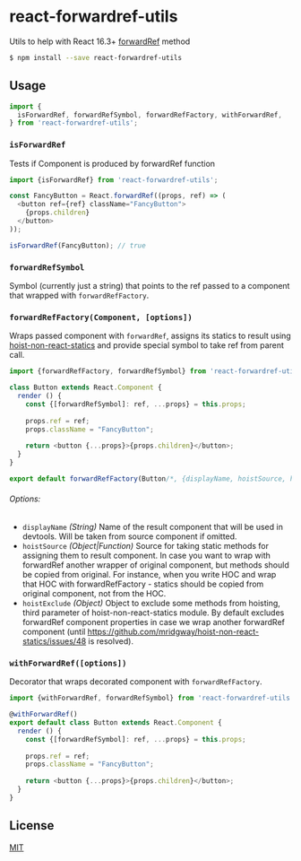 # react-forwardref-utils
Utils to help with React 16.3+ [forwardRef](https://reactjs.org/docs/forwarding-refs.html) method

```bash
$ npm install --save react-forwardref-utils
```

## Usage

```js
import {
  isForwardRef, forwardRefSymbol, forwardRefFactory, withForwardRef,
} from 'react-forwardref-utils';
```

### `isForwardRef`
Tests if Component is produced by forwardRef function

```js
import {isForwardRef} from 'react-forwardref-utils';

const FancyButton = React.forwardRef((props, ref) => (
  <button ref={ref} className="FancyButton">
    {props.children}
  </button>
));

isForwardRef(FancyButton); // true

```

### `forwardRefSymbol`
Symbol (currently just a string) that points to the ref passed to a component that wrapped with `forwardRefFactory`.

### `forwardRefFactory(Component, [options])`
Wraps passed component with `forwardRef`, assigns its statics to result using [hoist-non-react-statics](https://github.com/mridgway/hoist-non-react-statics) and provide special symbol to take ref from parent call. 

```js
import {forwardRefFactory, forwardRefSymbol} from 'react-forwardref-utils';

class Button extends React.Component {
  render () {
    const {[forwardRefSymbol]: ref, ...props} = this.props;
    
    props.ref = ref;
    props.className = "FancyButton";
    
    return <button {...props}>{props.children}</button>;
  }
}

export default forwardRefFactory(Button/*, {displayName, hoistSource, hoistExclude}*/);
```
###### Options:
- `displayName` *(String)* Name of the result component that will be used in devtools. Will be taken from source component if omitted.
- `hoistSource` *(Object|Function)* Source for taking static methods for assigning them to result component.  In case you want to wrap with forwardRef another wrapper of original component, but methods should be copied from original. For instance, when you write HOC and wrap that HOC with forwardRefFactory - statics should be copied from original component, not from the HOC.
- `hoistExclude` *(Object)* Object to exclude some methods from hoisting, third parameter of hoist-non-react-statics module. By default excludes forwardRef component properties in case we wrap another forwardRef component (until https://github.com/mridgway/hoist-non-react-statics/issues/48 is resolved).

### `withForwardRef([options])`
Decorator that wraps decorated component with `forwardRefFactory`.

```js
import {withForwardRef, forwardRefSymbol} from 'react-forwardref-utils';

@withForwardRef()
export default class Button extends React.Component {
  render () {
    const {[forwardRefSymbol]: ref, ...props} = this.props;
    
    props.ref = ref;
    props.className = "FancyButton";
    
    return <button {...props}>{props.children}</button>;
  }
}
```


## License
[MIT](https://github.com/klimashkin/react-forwardref-utils/blob/master/LICENSE)

[LICENSE file]: https://github.com/klimashkin/react-forwardref-utils/blob/master/LICENSE